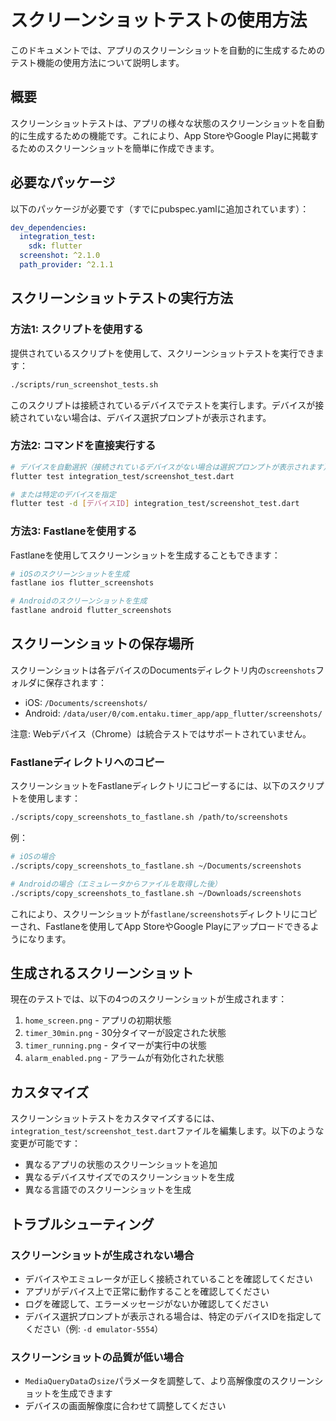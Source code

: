 # スクリーンショットテストの使用方法

このドキュメントでは、アプリのスクリーンショットを自動的に生成するためのテスト機能の使用方法について説明します。

## 概要

スクリーンショットテストは、アプリの様々な状態のスクリーンショットを自動的に生成するための機能です。これにより、App StoreやGoogle Playに掲載するためのスクリーンショットを簡単に作成できます。

## 必要なパッケージ

以下のパッケージが必要です（すでにpubspec.yamlに追加されています）：

```yaml
dev_dependencies:
  integration_test:
    sdk: flutter
  screenshot: ^2.1.0
  path_provider: ^2.1.1
```

## スクリーンショットテストの実行方法

### 方法1: スクリプトを使用する

提供されているスクリプトを使用して、スクリーンショットテストを実行できます：

```bash
./scripts/run_screenshot_tests.sh
```

このスクリプトは接続されているデバイスでテストを実行します。デバイスが接続されていない場合は、デバイス選択プロンプトが表示されます。

### 方法2: コマンドを直接実行する

```bash
# デバイスを自動選択（接続されているデバイスがない場合は選択プロンプトが表示されます）
flutter test integration_test/screenshot_test.dart

# または特定のデバイスを指定
flutter test -d [デバイスID] integration_test/screenshot_test.dart
```

### 方法3: Fastlaneを使用する

Fastlaneを使用してスクリーンショットを生成することもできます：

```bash
# iOSのスクリーンショットを生成
fastlane ios flutter_screenshots

# Androidのスクリーンショットを生成
fastlane android flutter_screenshots
```

## スクリーンショットの保存場所

スクリーンショットは各デバイスのDocumentsディレクトリ内の`screenshots`フォルダに保存されます：

- iOS: `/Documents/screenshots/`
- Android: `/data/user/0/com.entaku.timer_app/app_flutter/screenshots/`

注意: Webデバイス（Chrome）は統合テストではサポートされていません。

### Fastlaneディレクトリへのコピー

スクリーンショットをFastlaneディレクトリにコピーするには、以下のスクリプトを使用します：

```bash
./scripts/copy_screenshots_to_fastlane.sh /path/to/screenshots
```

例：
```bash
# iOSの場合
./scripts/copy_screenshots_to_fastlane.sh ~/Documents/screenshots

# Androidの場合（エミュレータからファイルを取得した後）
./scripts/copy_screenshots_to_fastlane.sh ~/Downloads/screenshots
```

これにより、スクリーンショットが`fastlane/screenshots`ディレクトリにコピーされ、Fastlaneを使用してApp StoreやGoogle Playにアップロードできるようになります。

## 生成されるスクリーンショット

現在のテストでは、以下の4つのスクリーンショットが生成されます：

1. `home_screen.png` - アプリの初期状態
2. `timer_30min.png` - 30分タイマーが設定された状態
3. `timer_running.png` - タイマーが実行中の状態
4. `alarm_enabled.png` - アラームが有効化された状態

## カスタマイズ

スクリーンショットテストをカスタマイズするには、`integration_test/screenshot_test.dart`ファイルを編集します。以下のような変更が可能です：

- 異なるアプリの状態のスクリーンショットを追加
- 異なるデバイスサイズでのスクリーンショットを生成
- 異なる言語でのスクリーンショットを生成

## トラブルシューティング

### スクリーンショットが生成されない場合

- デバイスやエミュレータが正しく接続されていることを確認してください
- アプリがデバイス上で正常に動作することを確認してください
- ログを確認して、エラーメッセージがないか確認してください
- デバイス選択プロンプトが表示される場合は、特定のデバイスIDを指定してください（例: `-d emulator-5554`）

### スクリーンショットの品質が低い場合

- `MediaQueryData`の`size`パラメータを調整して、より高解像度のスクリーンショットを生成できます
- デバイスの画面解像度に合わせて調整してください
